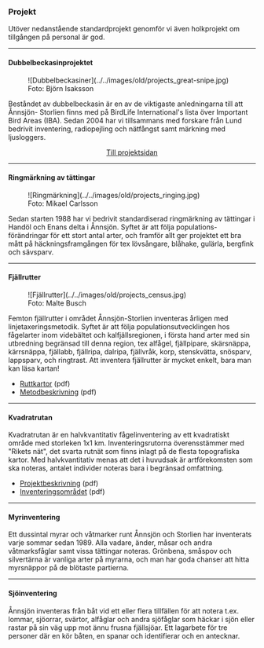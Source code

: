 ### Projekt

Utöver nedanstående standardprojekt genomför vi även holkprojekt om tillgången på personal är god.

- - -

#### Dubbelbeckasinprojektet

<figure>![Dubbelbeckasiner](../../images/old/projects_great-snipe.jpg)<figcaption><span class="owner">Foto: Björn Isaksson</span></figcaption></figure>

Beståndet av dubbelbeckasin är en av de viktigaste anledningarna till att Ånnsjön- Storlien finns med på BirdLife International's lista över Important Bird Areas (IBA). Sedan 2004 har vi tillsammans med forskare från Lund bedrivit inventering, radiopejling och nätfångst samt märkning med ljusloggers.

<p style="text-align:center">
    <a href="#projects/great-snipe" class="button">Till projektsidan</a>
</p>

- - -

#### Ringmärkning av tättingar

<figure>![Ringmärkning](../../images/old/projects_ringing.jpg)<figcaption><span class="owner">Foto: Mikael Carlsson</span></figcaption></figure>

Sedan starten 1988 har vi bedrivit standardiserad ringmärkning av tättingar i Handöl och Enans delta i Ånnsjön. Syftet är att följa populations- förändringar för ett stort antal arter, och framför allt ger projektet ett bra mått på häckningsframgången för tex lövsångare, blåhake, gulärla, bergfink och sävsparv.

- - -

#### Fjällrutter

<figure>![Fjällrutter](../../images/old/projects_census.jpg)<figcaption><span class="owner">Foto: Malte Busch</span></figcaption></figure>

Femton fjällrutter i området Ånnsjön-Storlien inventeras årligen med linjetaxerings&shy;metodik. Syftet är att följa populationsutvecklingen hos fågelarter inom videbältet och kalfjällsregionen, i första hand arter med sin utbredning begränsad till denna region, tex alfågel, fjällpipare, skärsnäppa, kärrsnäppa, fjällabb, fjällripa, dalripa, fjällvråk, korp, stenskvätta, snösparv, lappsparv, och ringtrast. Att inventera fjällrutter är mycket enkelt, bara man kan läsa kartan!

- [Ruttkartor][fjr1] (pdf)
- [Metodbeskrivning][fjr2] (pdf)

[fjr1]: </file/projects/fjallrutter-kartor.pdf>
[fjr2]: </file/projects/fjallrutter-metodbeskrivning.pdf>

- - -

#### Kvadratrutan

Kvadratrutan är en halvkvantitativ fågelinventering av ett kvadratiskt område med storleken 1x1 km. Inventeringsrutorna överensstämmer med "Rikets nät", det svarta rutnät som finns inlagt på de flesta topografiska kartor. Med halvkvantitativ menas att det i huvudsak är artförekomsten som ska noteras, antalet individer noteras bara i begränsad omfattning.

- [Projektbeskrivning][kvn1] (pdf)
- [Inventeringsområdet][kvn2] (pdf)

[kvn1]: </file/projects/kvadratrutan-beskrivning.pdf>
[kvn2]: </file/projects/kvadratrutan-omradet.pdf>

- - -

#### Myrinventering

Ett dussintal myrar och våtmarker runt Ånnsjön och Storlien har inventerats varje sommar sedan 1989. Alla vadare, änder, måsar och andra våtmarksfåglar samt vissa tättingar noteras. Grönbena, småspov och silvertärna är vanliga arter på myrarna, och man har goda chanser att hitta myrsnäppor på de blötaste partierna.

- - -

#### Sjöinventering

Ånnsjön inventeras från båt vid ett eller flera tillfällen för att notera t.ex. lommar, sjöorrar, svärtor, alfåglar och andra sjöfåglar som häckar i sjön eller rastar på sin väg upp mot ännu frusna fjällsjöar. Ett lagarbete för tre personer där en kör båten, en spanar och identifierar och en antecknar.
